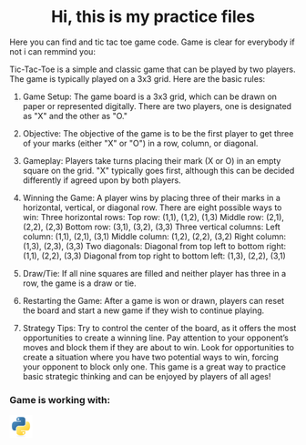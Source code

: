 <h1 align="center">Hi, this is my practice files</h1>
Here you can find and tic tac toe game code. Game is clear for everybody if not i can remmind you:

Tic-Tac-Toe is a simple and classic game that can be played by two players. The game is typically played on a 3x3 grid. Here are the basic rules:
1. Game Setup:
The game board is a 3x3 grid, which can be drawn on paper or represented digitally.
There are two players, one is designated as "X" and the other as "O."

2. Objective:
The objective of the game is to be the first player to get three of your marks (either "X" or "O") in a row, column, or diagonal.

3. Gameplay:
Players take turns placing their mark (X or O) in an empty square on the grid.
"X" typically goes first, although this can be decided differently if agreed upon by both players.

4. Winning the Game:
A player wins by placing three of their marks in a horizontal, vertical, or diagonal row. There are eight possible ways to win:
Three horizontal rows:
Top row: (1,1), (1,2), (1,3)
Middle row: (2,1), (2,2), (2,3)
Bottom row: (3,1), (3,2), (3,3)
Three vertical columns:
Left column: (1,1), (2,1), (3,1)
Middle column: (1,2), (2,2), (3,2)
Right column: (1,3), (2,3), (3,3)
Two diagonals:
Diagonal from top left to bottom right: (1,1), (2,2), (3,3)
Diagonal from top right to bottom left: (1,3), (2,2), (3,1)

5. Draw/Tie:
If all nine squares are filled and neither player has three in a row, the game is a draw or tie.

6. Restarting the Game:
After a game is won or drawn, players can reset the board and start a new game if they wish to continue playing.

7. Strategy Tips:
Try to control the center of the board, as it offers the most opportunities to create a winning line.
Pay attention to your opponent’s moves and block them if they are about to win.
Look for opportunities to create a situation where you have two potential ways to win, forcing your opponent to block only one.
This game is a great way to practice basic strategic thinking and can be enjoyed by players of all ages!
<h3 align="left">Game is working with:</h3>
<p align="left"> <a href="https://www.python.org" target="_blank" rel="noreferrer"> <img src="https://raw.githubusercontent.com/devicons/devicon/master/icons/python/python-original.svg" alt="python" width="40" height="40"/> </a> </p>
